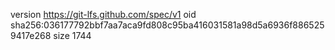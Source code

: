 version https://git-lfs.github.com/spec/v1
oid sha256:036177792bbf7aa7aca9fd808c95ba416031581a98d5a6936f8865259417e268
size 1744
